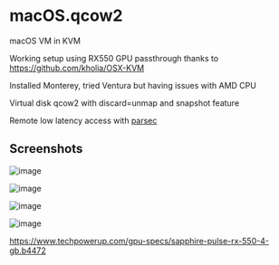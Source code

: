 # macOS.qcow2

macOS VM in KVM

Working setup using RX550 GPU passthrough thanks to https://github.com/kholia/OSX-KVM

Installed Monterey, tried Ventura but having issues with AMD CPU

Virtual disk qcow2 with discard=unmap and snapshot feature

Remote low latency access with [parsec](https://parsec.app/)

## Screenshots

![image](https://user-images.githubusercontent.com/3067335/225364063-b5650fa5-a36e-4c97-b45f-8bf35ac26f8c.png)

![image](https://user-images.githubusercontent.com/3067335/225367644-5bff924a-850f-4be6-bc22-f0aafaa4eb78.png)

![image](https://user-images.githubusercontent.com/3067335/225364624-e2c46c01-2be2-4cc3-aca1-e38394c4b660.png)

![image](https://user-images.githubusercontent.com/3067335/225367106-5e972598-2c96-4d51-be77-517d0b5a3288.png)

https://www.techpowerup.com/gpu-specs/sapphire-pulse-rx-550-4-gb.b4472
